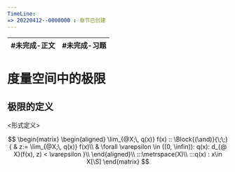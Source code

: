 ```yaml
---
TimeLine: 
=> 20220412--0000000 : 章节已创建
---
```

| #未完成-正文 | #未完成-习题 |
| ------------ | ------------ |

# 度量空间中的极限


## 极限的定义

\<形式定义\>

$$
\begin{matrix}
\begin{aligned}
\lim_{@X;\, q(x)} f(x) :: 
\Block{(\and)}{\;\;}{
    & z:= \lim_{@X;\, q(x)} f(x)\\
    & \forall \varepsilon \in ((0, \infin)): q(x): d_{@ X}(f(x), z) < \varepsilon
}\\
\end{aligned}\\
:::\metrspace(X)\\
:::q(x) : x\in X[\S]
\end{matrix}
$$

